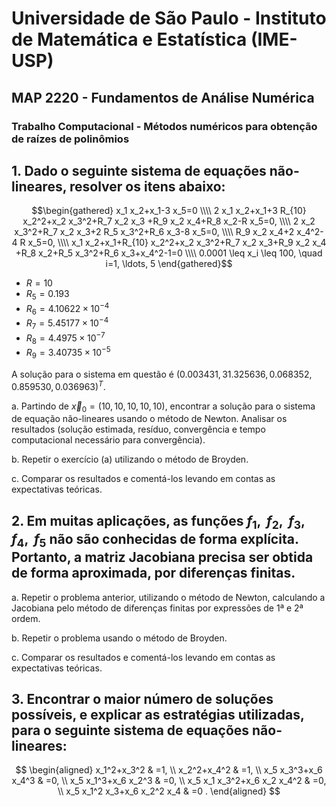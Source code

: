 # Universidade de São Paulo - Instituto de Matemática e Estatística (IME-USP)

## MAP 2220 - Fundamentos de Análise Numérica

### Trabalho Computacional - Métodos numéricos para obtenção de raízes de polinômios

## 1. Dado o seguinte sistema de equações não-lineares, resolver os itens abaixo:

$$\begin{gathered} x_1 x_2+x_1-3 x_5=0 \\\\ 2 x_1 x_2+x_1+3 R_{10} x_2^2+x_2 x_3^2+R_7 x_2 x_3 +R_9 x_2 x_4+R_8 x_2-R
x_5=0, \\\\ 2 x_2 x_3^2+R_7 x_2 x_3+2 R_5 x_3^2+R_6 x_3-8 x_5=0, \\\\ R_9 x_2 x_4+2 x_4^2-4 R x_5=0, \\\\ x_1 x_2+x_1+R_{10}
x_2^2+x_2 x_3^2+R_7 x_2 x_3+R_9 x_2 x_4 +R_8 x_2+R_5 x_3^2+R_6 x_3+x_4^2-1=0 \\\\ 0.0001 \leq x_i \leq 100, \quad i=1,
\ldots, 5 \end{gathered}$$
* $R = 10$
* $R_5=0.193$
* $R_6=4.10622 \times 10^{-4}$
* $R_7= 5.45177 \times 10^{-4}$
* $R_8=4.4975 \times 10^{-7}$
* $R_9=3.40735 \times 10^{-5}$

A solução para o sistema em questão é $(0.003431,31.325636,0.068352,0.859530,0.036963)^T$.

a.  Partindo de $\vec{x}_0=(10,10,10,10,10)$, encontrar a solução para o sistema de equação não-lineares usando o método de Newton. Analisar os resultados (solução estimada, resíduo, convergência e tempo computacional necessário para convergência).

b. Repetir o exercício (a) utilizando o método de Broyden.

c. Comparar os resultados e comentá-los levando em contas as expectativas teóricas.

## 2. Em muitas aplicações, as funções $f_1,\text{ } f_2,\text{ } f_3,\text{ } f_4,\text{ } f_5$ não são conhecidas de forma explícita. Portanto, a matriz Jacobiana precisa ser obtida de forma aproximada, por diferenças finitas.

a. Repetir o problema anterior, utilizando o método de Newton, calculando a Jacobiana pelo método de diferenças finitas por expressões de 1ª e 2ª ordem.

b. Repetir o problema usando o método de Broyden.

c. Comparar os resultados e comentá-los levando em contas as expectativas teóricas.


## 3. Encontrar o maior número de soluções possíveis, e explicar as estratégias utilizadas, para o seguinte sistema de equações não-lineares:
$$
\begin{aligned}
x_1^2+x_3^2 & =1, \\
x_2^2+x_4^2 & =1, \\
x_5 x_3^3+x_6 x_4^3 & =0, \\
x_5 x_1^3+x_6 x_2^3 & =0, \\
x_5 x_1 x_3^2+x_6 x_2 x_4^2 & =0, \\
x_5 x_1^2 x_3+x_6 x_2^2 x_4 & =0 .
\end{aligned}
$$
